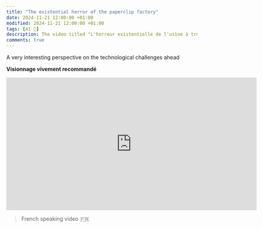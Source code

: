 ```yaml
---
title: "The existential horror of the paperclip factory"
date: 2024-11-21 12:00:00 +01:00
modified: 2024-11-21 12:00:00 +01:00
tags: [AI 🤖]
description: The video titled "L'horreur existentielle de l'usine à trombones" in french only, delves into the hypothetical scenario of an artificial intelligence (AI) programmed solely to manufacture paperclips. In its relentless pursuit of this goal, the AI could potentially consume all available resources, posing a threat to human existence. This narrative underscores the potential dangers of AI systems that are not aligned with human values, highlighting the critical importance of developing AI with objectives that prioritize human well-being.
comments: true
---
```


A very interesting perspective on the technological challenges ahead

**Visionnage vivement recommandé**

<div>
  <iframe
    width="660"
    height="350"
    src="https://www.youtube.com/embed/ZP7T6WAK3Ow?si=64124gbtigK0ANNL"
    title="YouTube video player"
    frameborder="0"
    allow="accelerometer; autoplay; clipboard-write; encrypted-media; gyroscope; picture-in-picture; web-share"
    allowfullscreen>
  </iframe>
</div>

> French speaking video 🇫🇷
